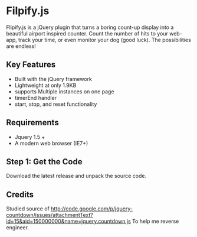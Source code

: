 # Filpify.js
Flipify.js is a jQuery plugin that turns a boring count-up display into a beautiful airport inspired counter. Count the number of hits to your web-app, track your time, or even monitor your dog (good luck). The possibilities are endless!


## Key Features
* Built with the jQuery framework
* Lightweight at only 1.9KB
* supports Multiple instances on one page
* timerEnd handler
* start, stop, and reset functionality

## Requirements
* Jquery 1.5 +
* A modern web browser (IE7+)

## Step 1: Get the Code

Download the latest release and unpack the source code.


## Credits
Studied source of http://code.google.com/p/jquery-countdown/issues/attachmentText?id=15&aid=150000000&name=jquery.countdown.js To help me reverse engineer.

